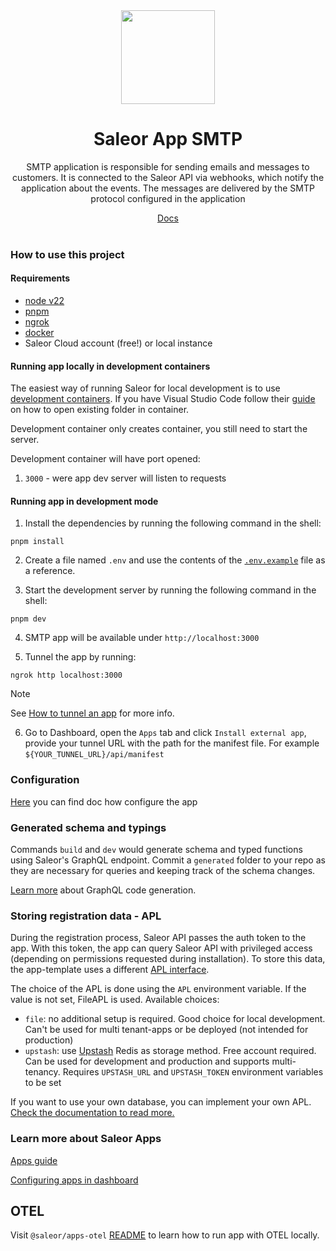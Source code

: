 <div style="text-align: center">
  <img width="150" alt="" src="./public/logo.png">
</div>

<div style="text-align: center">
  <h1>Saleor App SMTP</h1>

  <p>SMTP application is responsible for sending emails and messages to customers. It is connected to the Saleor API via webhooks, which notify the application about the events. The messages are delivered by the SMTP protocol configured in the application</p>
</div>

<div style="text-align: center">
  <a target="_blank" rel="noopener noreferrer" href="https://docs.saleor.io/developer/app-store/apps/smtp/overview">Docs</a>
<br><br>
</div>

### How to use this project

#### Requirements

- [node v22](https://nodejs.org)
- [pnpm](https://pnpm.io/)
- [ngrok](https://ngrok.com/)
- [docker](https://www.docker.com/)
- Saleor Cloud account (free!) or local instance

#### Running app locally in development containers

The easiest way of running Saleor for local development is to use [development containers](https://containers.dev/).
If you have Visual Studio Code follow their [guide](https://code.visualstudio.com/docs/devcontainers/containers#_quick-start-open-an-existing-folder-in-a-container) on how to open existing folder in container.

Development container only creates container, you still need to start the server.

Development container will have port opened:

1. `3000` - were app dev server will listen to requests

#### Running app in development mode

1. Install the dependencies by running the following command in the shell:

```shell
pnpm install
```

2. Create a file named `.env` and use the contents of the [`.env.example`](./.env.example) file as a reference.

3. Start the development server by running the following command in the shell:

```shell
pnpm dev
```

4. SMTP app will be available under `http://localhost:3000`

5. Tunnel the app by running:

```shell
ngrok http localhost:3000
```

> [!NOTE]
> See [How to tunnel an app](https://docs.saleor.io/developer/extending/apps/developing-with-tunnels) for more info.

6. Go to Dashboard, open the `Apps` tab and click `Install external app`, provide your tunnel URL with the path for the manifest file. For example `${YOUR_TUNNEL_URL}/api/manifest`

### Configuration

[Here](./docs/configuration.md) you can find doc how configure the app

### Generated schema and typings

Commands `build` and `dev` would generate schema and typed functions using Saleor's GraphQL endpoint. Commit a `generated` folder to your repo as they are necessary for queries and keeping track of the schema changes.

[Learn more](https://www.graphql-code-generator.com/) about GraphQL code generation.

### Storing registration data - APL

During the registration process, Saleor API passes the auth token to the app. With this token, the app can query Saleor API with privileged access (depending on permissions requested during installation).
To store this data, the app-template uses a different [APL interface](https://github.com/saleor/saleor-app-sdk/blob/main/docs/apl.md).

The choice of the APL is done using the `APL` environment variable. If the value is not set, FileAPL is used. Available choices:

- `file`: no additional setup is required. Good choice for local development. Can't be used for multi tenant-apps or be deployed (not intended for production)
- `upstash`: use [Upstash](https://upstash.com/) Redis as storage method. Free account required. Can be used for development and production and supports multi-tenancy. Requires `UPSTASH_URL` and `UPSTASH_TOKEN` environment variables to be set

If you want to use your own database, you can implement your own APL. [Check the documentation to read more.](https://github.com/saleor/saleor-app-sdk/blob/main/docs/apl.md)

### Learn more about Saleor Apps

[Apps guide](https://docs.saleor.io/docs/3.x/developer/extending/apps/key-concepts)

[Configuring apps in dashboard](https://docs.saleor.io/docs/3.x/dashboard/apps)

## OTEL

Visit `@saleor/apps-otel` [README](../../packages/otel/README.md) to learn how to run app with OTEL locally.
